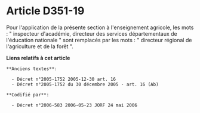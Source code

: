 # Article D351-19

Pour l'application de la présente section à l'enseignement agricole, les mots : " inspecteur d'académie, directeur des
services départementaux de l'éducation nationale " sont remplacés par les mots : " directeur régional de l'agriculture et de
la forêt ".

**Liens relatifs à cet article**

	**Anciens textes**:

	  - Décret n°2005-1752 2005-12-30 art. 16
	  - Décret n°2005-1752 du 30 décembre 2005 - art. 16 (Ab)

	**Codifié par**:

	  - Décret n°2006-583 2006-05-23 JORF 24 mai 2006
